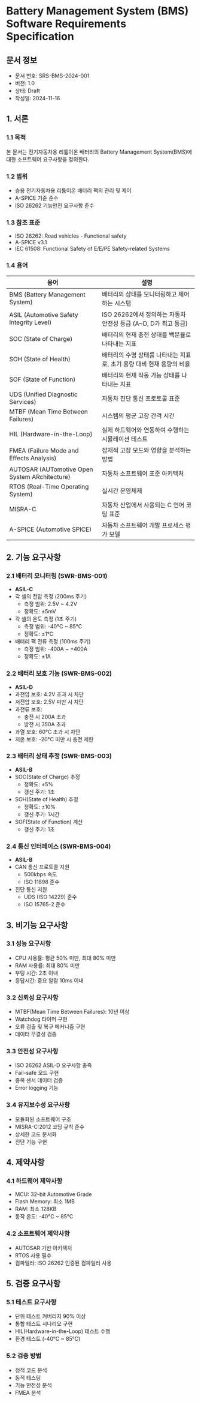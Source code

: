 # Battery Management System (BMS) Software Requirements Specification

## 문서 정보

- 문서 번호: SRS-BMS-2024-001
- 버전: 1.0
- 상태: Draft
- 작성일: 2024-11-16

## 1. 서론

### 1.1 목적

본 문서는 전기자동차용 리튬이온 배터리의 Battery Management System(BMS)에 대한 소프트웨어 요구사항을 정의한다.

### 1.2 범위

- 승용 전기자동차용 리튬이온 배터리 팩의 관리 및 제어
- A-SPICE 기준 준수
- ISO 26262 기능안전 요구사항 준수

### 1.3 참조 표준

- ISO 26262: Road vehicles - Functional safety
- A-SPICE v3.1
- IEC 61508: Functional Safety of E/E/PE Safety-related Systems

### 1.4 용어

| 용어 | 설명 |
|------|------|
| BMS (Battery Management System) | 배터리의 상태를 모니터링하고 제어하는 시스템 |
| ASIL (Automotive Safety Integrity Level) | ISO 26262에서 정의하는 자동차 안전성 등급 (A~D, D가 최고 등급) |
| SOC (State of Charge) | 배터리의 현재 충전 상태를 백분율로 나타내는 지표 |
| SOH (State of Health) | 배터리의 수명 상태를 나타내는 지표로, 초기 용량 대비 현재 용량의 비율 |
| SOF (State of Function) | 배터리의 현재 작동 가능 상태를 나타내는 지표 |
| UDS (Unified Diagnostic Services) | 자동차 진단 통신 프로토콜 표준 |
| MTBF (Mean Time Between Failures) | 시스템의 평균 고장 간격 시간 |
| HIL (Hardware-in-the-Loop) | 실제 하드웨어와 연동하여 수행하는 시뮬레이션 테스트 |
| FMEA (Failure Mode and Effects Analysis) | 잠재적 고장 모드와 영향을 분석하는 방법 |
| AUTOSAR (AUTomotive Open System ARchitecture) | 자동차 소프트웨어 표준 아키텍처 |
| RTOS (Real-Time Operating System) | 실시간 운영체제 |
| MISRA-C | 자동차 산업에서 사용되는 C 언어 코딩 표준 |
| A-SPICE (Automotive SPICE) | 자동차 소프트웨어 개발 프로세스 평가 모델 |

## 2. 기능 요구사항

### 2.1 배터리 모니터링 (SWR-BMS-001)

- **ASIL-C**
- 각 셀의 전압 측정 (200ms 주기)
  - 측정 범위: 2.5V ~ 4.2V
  - 정확도: ±5mV
- 각 셀의 온도 측정 (1초 주기)
  - 측정 범위: -40°C ~ 85°C
  - 정확도: ±1°C
- 배터리 팩 전류 측정 (100ms 주기)
  - 측정 범위: -400A ~ +400A
  - 정확도: ±1A

### 2.2 배터리 보호 기능 (SWR-BMS-002)

- **ASIL-D**
- 과전압 보호: 4.2V 초과 시 차단
- 저전압 보호: 2.5V 미만 시 차단
- 과전류 보호:
  - 충전 시 200A 초과
  - 방전 시 350A 초과
- 과열 보호: 60°C 초과 시 차단
- 저온 보호: -20°C 미만 시 충전 제한

### 2.3 배터리 상태 추정 (SWR-BMS-003)

- **ASIL-B**
- SOC(State of Charge) 추정
  - 정확도: ±5%
  - 갱신 주기: 1초
- SOH(State of Health) 추정
  - 정확도: ±10%
  - 갱신 주기: 1시간
- SOF(State of Function) 계산
  - 갱신 주기: 1초

### 2.4 통신 인터페이스 (SWR-BMS-004)

- **ASIL-B**
- CAN 통신 프로토콜 지원
  - 500kbps 속도
  - ISO 11898 준수
- 진단 통신 지원
  - UDS (ISO 14229) 준수
  - ISO 15765-2 준수

## 3. 비기능 요구사항

### 3.1 성능 요구사항

- CPU 사용률: 평균 50% 미만, 최대 80% 미만
- RAM 사용률: 최대 80% 미만
- 부팅 시간: 2초 이내
- 응답시간: 중요 알람 10ms 이내

### 3.2 신뢰성 요구사항

- MTBF(Mean Time Between Failures): 10년 이상
- Watchdog 타이머 구현
- 오류 검출 및 복구 메커니즘 구현
- 데이터 무결성 검증

### 3.3 안전성 요구사항

- ISO 26262 ASIL-D 요구사항 충족
- Fail-safe 모드 구현
- 중복 센서 데이터 검증
- Error logging 기능

### 3.4 유지보수성 요구사항

- 모듈화된 소프트웨어 구조
- MISRA-C:2012 코딩 규칙 준수
- 상세한 코드 문서화
- 진단 기능 구현

## 4. 제약사항

### 4.1 하드웨어 제약사항

- MCU: 32-bit Automotive Grade
- Flash Memory: 최소 1MB
- RAM: 최소 128KB
- 동작 온도: -40°C ~ 85°C

### 4.2 소프트웨어 제약사항

- AUTOSAR 기반 아키텍처
- RTOS 사용 필수
- 컴파일러: ISO 26262 인증된 컴파일러 사용

## 5. 검증 요구사항

### 5.1 테스트 요구사항

- 단위 테스트 커버리지 90% 이상
- 통합 테스트 시나리오 구현
- HIL(Hardware-in-the-Loop) 테스트 수행
- 환경 테스트 (-40°C ~ 85°C)

### 5.2 검증 방법

- 정적 코드 분석
- 동적 테스팅
- 기능 안전성 분석
- FMEA 분석
